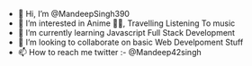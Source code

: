 - 👋 Hi, I’m @MandeepSingh390
- 👀 I’m interested in Anime 🍜🍥, Travelling Listening To music
- 🌱 I’m currently learning Javascript Full Stack Development
- 💞️ I’m looking to collaborate on basic Web Develpoment Stuff
- 📫 How to reach me twitter :- @Mandeep42singh

<!---
MandeepSingh390/MandeepSingh390 is a ✨ special ✨ repository because its `README.md` (this file) appears on your GitHub profile.
You can click the Preview link to take a look at your changes.
--->
